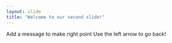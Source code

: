 ```yaml
---
layout: slide
title: "Welcome to our second slide!"
---
```

Add a message to make right point
Use the left arrow to go back!
